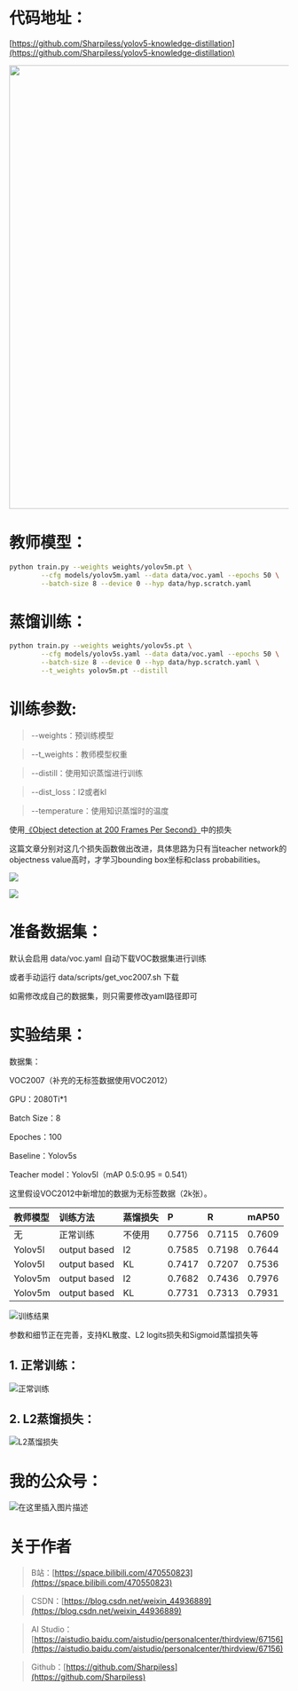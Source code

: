 # 代码地址：

[https://github.com/Sharpiless/yolov5-knowledge-distillation](https://github.com/Sharpiless/yolov5-knowledge-distillation)

<img width="800" src="https://user-images.githubusercontent.com/26833433/98699617-a1595a00-2377-11eb-8145-fc674eb9b1a7.jpg"></a>

# 教师模型：

```bash
python train.py --weights weights/yolov5m.pt \
        --cfg models/yolov5m.yaml --data data/voc.yaml --epochs 50 \
        --batch-size 8 --device 0 --hyp data/hyp.scratch.yaml 
```

# 蒸馏训练：

```bash
python train.py --weights weights/yolov5s.pt \
        --cfg models/yolov5s.yaml --data data/voc.yaml --epochs 50 \
        --batch-size 8 --device 0 --hyp data/hyp.scratch.yaml \
        --t_weights yolov5m.pt --distill
```

# 训练参数:

> --weights：预训练模型

> --t_weights：教师模型权重

> --distill：使用知识蒸馏进行训练

> --dist_loss：l2或者kl

> --temperature：使用知识蒸馏时的温度


使用[《Object detection at 200 Frames Per Second》](https://arxiv.org/pdf/1805.06361.pdf)中的损失

这篇文章分别对这几个损失函数做出改进，具体思路为只有当teacher network的objectness value高时，才学习bounding box坐标和class probabilities。

![](https://github.com/Sharpiless/Yolov5-distillation-train-inference/blob/main/data/images/full_loss.png)

![](https://github.com/Sharpiless/Yolov5-distillation-train-inference/blob/main/data/images/all.png)

# 准备数据集：

默认会启用 data/voc.yaml 自动下载VOC数据集进行训练

或者手动运行 data/scripts/get_voc2007.sh 下载

如需修改成自己的数据集，则只需要修改yaml路径即可

# 实验结果：

数据集：

VOC2007（补充的无标签数据使用VOC2012）

GPU：2080Ti*1

Batch Size：8

Epoches：100

Baseline：Yolov5s

Teacher model：Yolov5l（mAP 0.5:0.95 = 0.541）


这里假设VOC2012中新增加的数据为无标签数据（2k张）。

|教师模型|训练方法|蒸馏损失|P|R|mAP50|
|:----|:----|:----|:----|:----|:----|
|无|正常训练|不使用|0.7756|0.7115|0.7609|
|Yolov5l|output based|l2|0.7585|0.7198|0.7644|
|Yolov5l|output based|KL|0.7417|0.7207|0.7536|
|Yolov5m|output based|l2|0.7682|0.7436|0.7976|
|Yolov5m|output based|KL|0.7731|0.7313|0.7931|

![训练结果](https://github.com/Sharpiless/yolov5-distillation-5.0/blob/main/images/line.png)

参数和细节正在完善，支持KL散度、L2 logits损失和Sigmoid蒸馏损失等

## 1. 正常训练：

![正常训练](https://github.com/Sharpiless/yolov5-distillation-5.0/blob/main/images/%E6%AD%A3%E5%B8%B8%E8%AE%AD%E7%BB%83.png)

## 2. L2蒸馏损失：

![L2蒸馏损失](https://github.com/Sharpiless/yolov5-distillation-5.0/blob/main/images/l+l2.png)

# 我的公众号：

![在这里插入图片描述](https://img-blog.csdnimg.cn/20210310070958646.png?x-oss-process=image/watermark,type_ZmFuZ3poZW5naGVpdGk,shadow_10,text_aHR0cHM6Ly9ibG9nLmNzZG4ubmV0L3dlaXhpbl80NDkzNjg4OQ==,size_16,color_FFFFFF,t_70)

# 关于作者
> B站：[https://space.bilibili.com/470550823](https://space.bilibili.com/470550823)

> CSDN：[https://blog.csdn.net/weixin_44936889](https://blog.csdn.net/weixin_44936889)

> AI Studio：[https://aistudio.baidu.com/aistudio/personalcenter/thirdview/67156](https://aistudio.baidu.com/aistudio/personalcenter/thirdview/67156)

> Github：[https://github.com/Sharpiless](https://github.com/Sharpiless)